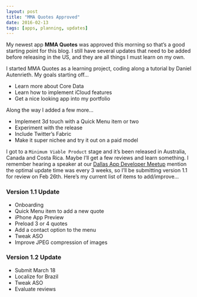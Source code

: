 ```yaml
---
layout: post
title: "MMA Quotes Approved"
date: 2016-02-13
tags: [apps, planning, updates]
---
```


My newest app **MMA Quotes** was approved this morning so that’s a good starting point for this blog.  I still have several updates that need to be added before releasing in the US, and they are all things I must learn on my own.  

I started MMA Quotes as a learning project, coding along a tutorial by Daniel Autenrieth.  My goals starting off…

* Learn more about Core Data
* Learn how to implement iCloud features
* Get a nice looking app into my portfolio

Along the way I added a few more…

* Implement 3d touch with a Quick Menu item or two
* Experiment with the release
* Include Twitter’s Fabric
* Make it super nichee and try it out on a paid model

I got to a `Minimum Viable Product` stage and it’s been released in Australia, Canada and Costa Rica.  Maybe I’ll get a few reviews and learn something.  I remember hearing a speaker at our [Dallas App Developer Meetup](http://www.meetup.com/Dallas-App-Developers "Dallas App Developers") mention the optimal update time was every 3 weeks, so I’ll be submitting version 1.1 for review on Feb 26th.   Here’s my current list of items to add/improve…

### Version 1.1 Update

* Onboarding 
* Quick Menu item to add a new quote
* iPhone App Preview
* Preload 3 or 4 quotes
* Add a contact option to the menu
* Tweak ASO 
* Improve JPEG compression of images

### Version 1.2 Update

* Submit March 18
* Localize for Brazil
* Tweak ASO
* Evaluate reviews
